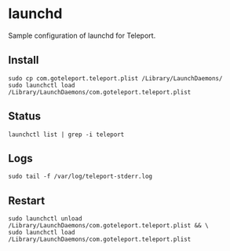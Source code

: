 # launchd

Sample configuration of launchd for Teleport.

## Install

```
sudo cp com.goteleport.teleport.plist /Library/LaunchDaemons/
sudo launchctl load /Library/LaunchDaemons/com.goteleport.teleport.plist
```

## Status

```
launchctl list | grep -i teleport
```

## Logs

```
sudo tail -f /var/log/teleport-stderr.log
```

## Restart

```
sudo launchctl unload /Library/LaunchDaemons/com.goteleport.teleport.plist && \
sudo launchctl load /Library/LaunchDaemons/com.goteleport.teleport.plist
```

